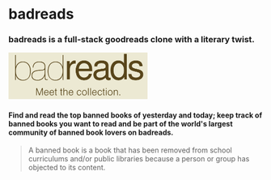 # badreads 
 ### badreads is a full-stack goodreads clone with a literary twist. 

 <img src="badreadslogo.png" width="275" alt="badreads logo">

#### Find and read the top banned books of yesterday and today; keep track of banned books you want to read and be part of the world's largest community of banned book lovers on badreads. 
 >A banned book is a book that has been removed from school curriculums and/or public libraries because a person or group has objected to its content. 



